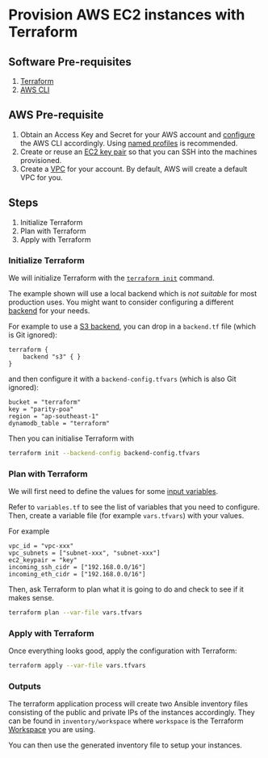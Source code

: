 # Provision AWS EC2 instances with Terraform

## Software Pre-requisites

1. [Terraform](https://www.terraform.io/)
1. [AWS CLI](https://aws.amazon.com/cli/)

## AWS Pre-requisite

1. Obtain an Access Key and Secret for your AWS account and [configure](https://docs.aws.amazon.com/cli/latest/userguide/cli-chap-getting-started.html) the AWS CLI accordingly. Using [named profiles](https://docs.aws.amazon.com/cli/latest/userguide/cli-multiple-profiles.html) is recommended.
1. Create or reuse an [EC2 key pair](https://docs.aws.amazon.com/AWSEC2/latest/UserGuide/ec2-key-pairs.html) so that you can SSH into the machines provisioned.
1. Create a [VPC](https://docs.aws.amazon.com/AmazonVPC/latest/UserGuide/VPC_Introduction.html) for your account. By default, AWS will create a default VPC for you.

## Steps

1. Initialize Terraform
1. Plan with Terraform
1. Apply with Terraform

### Initialize Terraform

We will initialize Terraform with the [`terraform init`](https://www.terraform.io/docs/commands/init.html) command.

The example shown will use a local backend which is _not suitable_ for most production uses. You
might want to consider configuring a different
[backend](https://www.terraform.io/docs/backends/index.html) for your needs.

For example to use a [S3 backend](https://www.terraform.io/docs/backends/types/s3.html),
you can drop in a `backend.tf` file (which is Git ignored):

```hcl
terraform {
    backend "s3" { }
}
```

and then configure it with a `backend-config.tfvars` (which is also Git ignored):

```hcl
bucket = "terraform"
key = "parity-poa"
region = "ap-southeast-1"
dynamodb_table = "terraform"
```

Then you can initialise Terraform with

```bash
terraform init --backend-config backend-config.tfvars
```

### Plan with Terraform

We will first need to define the values for some [input variables](https://www.terraform.io/intro/getting-started/variables.html).

Refer to `variables.tf` to see the list of variables that you need to configure. Then, create a
variable file (for example `vars.tfvars`) with your values.

For example

```hcl
vpc_id = "vpc-xxx"
vpc_subnets = ["subnet-xxx", "subnet-xxx"]
ec2_keypair = "key"
incoming_ssh_cidr = ["192.168.0.0/16"]
incoming_eth_cidr = ["192.168.0.0/16"]
```

Then, ask Terraform to plan what it is going to do and check to see if it makes sense.

```bash
terraform plan --var-file vars.tfvars
```

### Apply with Terraform

Once everything looks good, apply the configuration with Terraform:

```bash
terraform apply --var-file vars.tfvars
```

### Outputs

The terraform application process will create two Ansible inventory files consisting of the public
and private IPs of the instances accordingly. They can be found in `inventory/workspace` where
`workspace` is the Terraform [Workspace](https://www.terraform.io/docs/state/workspaces.html)
you are using.

You can then use the generated inventory file to setup your instances.
